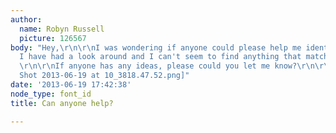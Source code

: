 ```yaml
---
author:
  name: Robyn Russell
  picture: 126567
body: "Hey,\r\n\r\nI was wondering if anyone could please help me identity this font?
  I have had a look around and I can't seem to find anything that matches it exactly.
  \r\n\r\nIf anyone has any ideas, please could you let me know?\r\n\r\nThanks!\r\n[img:sites/default/files/old-images/Screen
  Shot 2013-06-19 at 10_3818.47.52.png]"
date: '2013-06-19 17:42:38'
node_type: font_id
title: Can anyone help?

---
```

